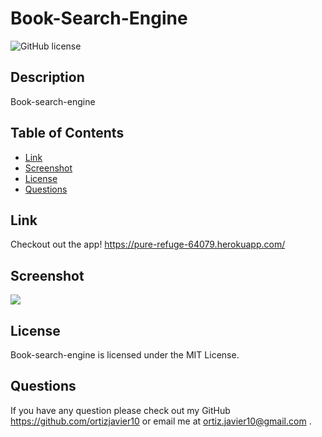 # Book-Search-Engine

![GitHub license](https://img.shields.io/badge/license-MIT-blue.svg)

## Description
Book-search-engine 
## Table of Contents
* [Link](#link)
* [Screenshot](#Scrrenshot)
* [License](#license)
* [Questions](#questions)


## Link
Checkout out the app!
https://pure-refuge-64079.herokuapp.com/


## Screenshot
<img src="./assets/screenshot.PNG" >

## License
Book-search-engine is licensed under the MIT License.

## Questions
If you have any question please check out my GitHub https://github.com/ortizjavier10 or email me at ortiz.javier10@gmail.com .